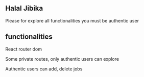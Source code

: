 <h2>Halal Jibika</h2>
<p>Please for explore all functionalities you must be authentic user</p>

<h2>functionalities</h2>
<p>React router dom</p>
<p>Some private routes, only authentic users can explore</p>
<p>Authentic users can add, delete jobs</p>
